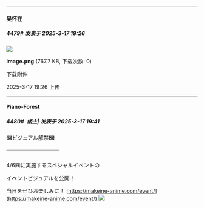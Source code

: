 ﻿
*****

####  吴怀在  
##### 4479#       发表于 2025-3-17 19:26

<img src="https://img.saraba1st.com/forum/202503/17/192643rmj4h8h2p4jt6jih.png" referrerpolicy="no-referrer">

<strong>image.png</strong> (767.7 KB, 下载次数: 0)

下载附件

2025-3-17 19:26 上传


*****

####  Piano-Forest  
##### 4480#         楼主| 发表于 2025-3-17 19:41

🖼ビジュアル解禁🖼

￣￣￣￣￣￣￣￣￣￣

4/6㈰に実施するスペシャルイベントの

イベントビジュアルを公開！

当日をぜひお楽しみに！
[https://makeine-anime.com/event/](https://makeine-anime.com/event/)
<img src="https://p.sda1.dev/22/56c30cead5fc559cad8e5db55ab74e60/kv_pc.jpg" referrerpolicy="no-referrer">

